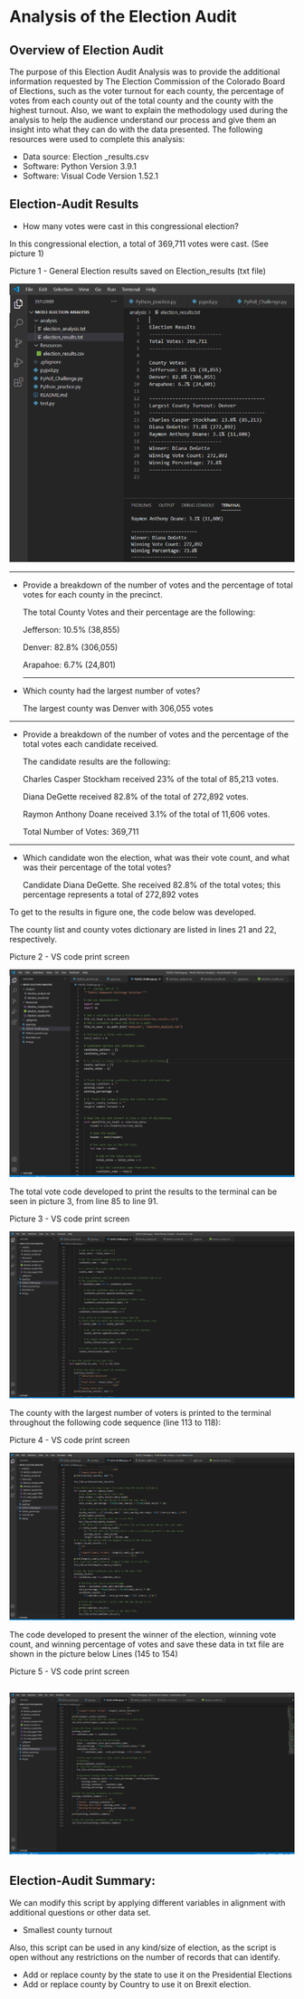# Analysis of the Election Audit

## Overview of Election Audit

The purpose of this Election Audit Analysis was to provide the additional information requested by The Election Commission of the Colorado Board of Elections, such as the voter turnout for each county, the percentage of votes from each county out of the total county and the county with the highest turnout.
Also, we want to explain the methodology used during the analysis to help the audience understand our process and give them an insight into what they can do with the data presented. 
The following resources were used to complete this analysis:
- Data source: Election _results.csv
- Software: Python Version 3.9.1
- Software: Visual Code Version 1.52.1 

## Election-Audit Results 

- How many votes were cast in this congressional election?

In this congressional election, a total of 369,711 votes were cast. (See picture 1)

   Picture 1 - General Election results saved on Election_results (txt file)
    
   ![](https://github.com/Marietas/Mod3-Election-Analysis/blob/main/Resources/Election_results.PNG)
  
  ---
  
- Provide a breakdown of the number of votes and the percentage of total votes for each county in the precinct.

   The total County Votes and their percentage are the following:

   Jefferson: 10.5% (38,855)

   Denver: 82.8% (306,055)

   Arapahoe: 6.7% (24,801)
   
   ---
- Which county had the largest number of votes?

   The largest county was Denver with 306,055 votes
---
- Provide a breakdown of the number of votes and the percentage of the total votes each candidate received.

   The candidate results are the following:

   Charles Casper Stockham received 23% of the total of 85,213 votes.

   Diana DeGette received 82.8% of the total of 272,892 votes.

   Raymon Anthony Doane received 3.1% of the total of 11,606 votes.
 
   Total Number of Votes: 369,711
---
- Which candidate won the election, what was their vote count, and what was their percentage of the total votes?

   Candidate Diana DeGette. She received 82.8% of the total votes; this percentage represents a total of 272,892 votes

To get to the results in figure one, the code below was developed.

The county list and county votes dictionary are listed in lines 21 and 22, respectively.

   Picture 2 - VS code print screen
        
   ![](https://github.com/Marietas/Mod3-Election-Analysis/blob/main/Resources/VS_code_page1.PNG)
    
The total vote code developed to print the results to the terminal can be seen in picture 3, from line 85 to line 91.

   Picture 3 - VS code print screen
        
   ![](https://github.com/Marietas/Mod3-Election-Analysis/blob/main/Resources/VS_code_page2.PNG)

The county with the largest number of voters is printed to the terminal throughout the following code sequence (line 113 to 118):

   Picture 4 - VS code print screen
        
   ![](https://github.com/Marietas/Mod3-Election-Analysis/blob/main/Resources/VS_code_page3.PNG)

The code developed to present the winner of the election, winning vote count, and winning percentage of votes and save these data in txt file  are shown in the picture below Lines (145 to 154) 

   Picture 5 - VS code print screen
        
   ![](https://github.com/Marietas/Mod3-Election-Analysis/blob/main/Resources/VS_code_page4.PNG)
---

## Election-Audit Summary:

We can modify this script by applying different variables in alignment with additional questions or other data set.
- Smallest county turnout

Also, this script can be used in any kind/size of election, as the script is open without any restrictions on the number of records that can identify.
- Add or replace county by the state to use it on the Presidential Elections
- Add or replace county by Country to use it on Brexit election.


